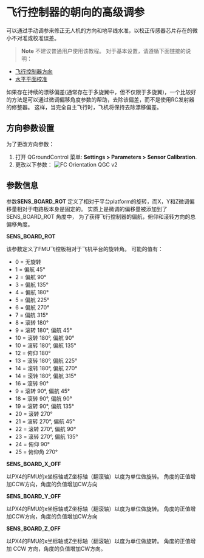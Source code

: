# 飞行控制器的朝向的高级调参

可以通过手动调参来修正无人机的方向和地平线水准，以校正传感器芯片存在的微小不对准或校准误差。

> **Note** 不建议普通用户使用该教程。 对于基本设置，请遵循下面链接的说明：

- [飞行控制器方向](../config/flight_controller_orientation.md)
- [水平平面校准](../config/level_horizon_calibration.md) 

如果存在持续的漂移偏差(通常存在于多旋翼中，但不仅限于多旋翼)，一个比较好的方法是可以通过微调偏移角度参数的帮助，去除该偏差，而不是使用RC发射器的修整器。 这样，当完全自主飞行时，飞机将保持去除漂移偏差。

## 方向参数设置

为了更改方向参数：

1. 打开 QGroundControl 菜单: **Settings > Parameters > Sensor Calibration**.
2. 更改以下参数： ![FC Orientation QGC v2](../../images/fc_orientation_qgc_v2.png)

## 参数信息

参数**SENS_BOARD_ROT** 定义了相对于平台platform的旋转，而X，Y和Z微调偏移量相对于电路板本身是固定的。 实质上是微调的偏移量被添加到了 SENS_BOARD_ROT 角度中， 为了获得飞行控制器的偏航，俯仰和滚转方向的总偏移角度。

**SENS_BOARD_ROT**

该参数定义了FMU飞控板相对于飞机平台的旋转角。 可能的值有：

- 0 = 无旋转
- 1 = 偏航 45°
- 2 = 偏航 90°
- 3 = 偏航 135°
- 4 = 偏航 180°
- 5 = 偏航 225°
- 6 = 偏航 270°
- 7 = 偏航 315°
- 8 = 滚转 180°
- 9 = 滚转 180°, 偏航 45°
- 10 = 滚转 180°, 偏航 90°
- 10 = 滚转 180°, 偏航 135°
- 12 = 俯仰 180°
- 13 = 滚转 180°, 偏航 225°
- 14 = 滚转 180°, 偏航 270°
- 14 = 滚转 180°, 偏航 315°
- 16 = 滚转 90°
- 9 = 滚转 90°, 偏航 45°
- 18 = 滚转 90°, 偏航 90°
- 19 = 滚转 90°, 偏航 135°
- 20 = 滚转 270°
- 21 = 滚转 270°, 偏航 45°
- 22 = 滚转 270°, 偏航 90°
- 23 = 滚转 270°, 偏航 135°
- 24 = 俯仰 90°
- 25 = 俯仰角 270°

**SENS_BOARD_X_OFF**

以PX4的FMU的x坐标轴或Z坐标轴（翻滚轴）以度为单位做旋转。 角度的正值增加CCW方向，角度的负值增加CW方向

**SENS_BOARD_Y_OFF**

以PX4的FMU的x坐标轴或Z坐标轴（翻滚轴）以度为单位做旋转。 角度的正值增加CCW方向，角度的负值增加CW方向

**SENS_BOARD_Z_OFF**

以PX4的FMU的x坐标轴或Z坐标轴（翻滚轴）以度为单位做旋转。 角度的正值增加 CCW 方向，角度的负值增加CW方向。